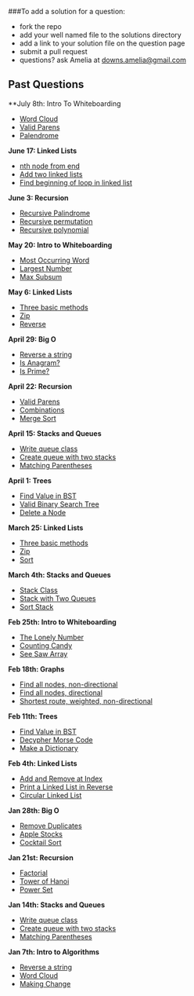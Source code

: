 ###To add a solution for a question:
- fork the repo
- add your well named file to the solutions directory
- add a link to your solution file on the question page
- submit a pull request
- questions? ask Amelia at downs.amelia@gmail.com

## Past Questions
**July 8th: Intro To Whiteboarding
- [Word Cloud](https://github.com/adowns01/Intro-to-Whiteboarding-DBC/blob/master/questions/word-cloud.md)
- [Valid Parens](https://github.com/adowns01/Intro-to-Whiteboarding-DBC/blob/master/questions/recursive_valid_parens.md)
- [Palendrome](https://github.com/adowns01/Intro-to-Whiteboarding-DBC/blob/master/questions/recursive_palindrome.md)

**June 17: Linked Lists**
- [nth node from end](https://github.com/adowns01/Intro-to-Whiteboarding-DBC/blob/master/questions/linked_list_nth_node_from_end.md)
- [Add two linked lists](https://github.com/adowns01/Intro-to-Whiteboarding-DBC/blob/master/questions/linked_list_add_two_lists.md)
- [Find beginning of loop in linked list](https://github.com/adowns01/Intro-to-Whiteboarding-DBC/blob/master/questions/linked_list_find_beginning_of_loop.md)

**June 3: Recursion**
- [Recursive Palindrome](https://github.com/adowns01/Intro-to-Whiteboarding-DBC/blob/master/questions/recursive_palindrome.md)
- [Recursive permutation](https://github.com/adowns01/Intro-to-Whiteboarding-DBC/blob/master/questions/recursive_permutation.md)
- [Recursive polynomial](https://github.com/adowns01/Intro-to-Whiteboarding-DBC/blob/master/questions/recursive_polynomial.md)

**May 20: Intro to Whiteboarding**
- [Most Occurring Word](https://github.com/adowns01/Intro-to-Whiteboarding-DBC/blob/master/questions/most_occurring_word.md)
- [Largest Number](https://github.com/adowns01/Intro-to-Whiteboarding-DBC/blob/master/questions/largest_number.md)
- [Max Subsum](https://github.com/adowns01/Intro-to-Whiteboarding-DBC/blob/master/questions/max_subsum.md)

**May 6: Linked Lists**
- [Three basic methods](https://github.com/adowns01/Intro-to-Whiteboarding-DBC/blob/master/questions/linked_list_basic_methods.md)
- [Zip](https://github.com/adowns01/Intro-to-Whiteboarding-DBC/blob/master/questions/linked_list_zip.md)
- [Reverse](https://github.com/adowns01/Intro-to-Whiteboarding-DBC/blob/master/questions/reverse_linked_list.md)

**April 29: Big O**
- [Reverse a string](https://github.com/adowns01/Intro-to-Whiteboarding-DBC/blob/master/questions/reverse-a-string.md)
- [Is Anagram?](https://github.com/adowns01/Intro-to-Whiteboarding-DBC/blob/master/questions/is_anagram.md)
- [Is Prime?](https://github.com/adowns01/Intro-to-Whiteboarding-DBC/blob/master/questions/is_prime.md)

**April 22: Recursion**
- [Valid Parens](https://github.com/adowns01/Intro-to-Whiteboarding-DBC/blob/master/questions/recursive_valid_parens.md)
- [Combinations](https://github.com/adowns01/Intro-to-Whiteboarding-DBC/blob/master/questions/recursive_combinations.md)
- [Merge Sort](https://github.com/adowns01/Intro-to-Whiteboarding-DBC/blob/master/questions/merge_sort.md)

**April 15: Stacks and Queues**
- [Write queue class](https://github.com/adowns01/Intro-to-Whiteboarding-DBC/blob/master/questions/queue-class.md)
- [Create queue with two stacks](https://github.com/adowns01/Intro-to-Whiteboarding-DBC/blob/master/questions/queue-class-two-stacks.md)
- [Matching Parentheses](https://github.com/adowns01/Intro-to-Whiteboarding-DBC/blob/master/questions/matching-parens.md)

**April 1: Trees**

- [Find Value in BST](https://github.com/adowns01/Intro-to-Whiteboarding-DBC/blob/master/questions/find_value_in_BST.md)
- [Valid Binary Search Tree](https://github.com/adowns01/Intro-to-Whiteboarding-DBC/blob/master/questions/tree_valid_bst.md)
- [Delete a Node](https://github.com/adowns01/Intro-to-Whiteboarding-DBC/blob/master/questions/tree_delete_node.md)

**March 25: Linked Lists**

- [Three basic methods](https://github.com/adowns01/Intro-to-Whiteboarding-DBC/blob/master/questions/linked_list_basic_methods.md)
- [Zip](https://github.com/adowns01/Intro-to-Whiteboarding-DBC/blob/master/questions/linked_list_zip.md)
- [Sort](https://github.com/adowns01/Intro-to-Whiteboarding-DBC/blob/master/questions/linked_list_sort.md)

**March 4th: Stacks and Queues**

- [Stack Class](https://github.com/adowns01/Intro-to-Whiteboarding-DBC/blob/master/questions/stack_class.md)
- [Stack with Two Queues](https://github.com/adowns01/Intro-to-Whiteboarding-DBC/blob/master/questions/stack_with_two_queues.md)
- [Sort Stack](https://github.com/adowns01/Intro-to-Whiteboarding-DBC/blob/master/questions/sort_a_stack.md)

**Feb 25th: Intro to Whiteboarding**

- [The Lonely Number](https://github.com/adowns01/Intro-to-Whiteboarding-DBC/blob/master/questions/the_lonely_number.md)
- [Counting Candy](https://github.com/adowns01/Intro-to-Whiteboarding-DBC/blob/master/questions/candy_jar.md)
- [See Saw Array](https://github.com/adowns01/Intro-to-Whiteboarding-DBC/blob/master/questions/see_saw.md)

**Feb 18th: Graphs**

- [Find all nodes, non-directional](https://github.com/adowns01/Intro-to-Whiteboarding-DBC/blob/master/questions/graph_find_all_nodes.md)
- [Find all nodes, directional](https://github.com/adowns01/Intro-to-Whiteboarding-DBC/blob/master/questions/graph_find_all_nodes_directional.md)
- [Shortest route, weighted, non-directional](https://github.com/adowns01/Intro-to-Whiteboarding-DBC/blob/master/questions/graph_shortest_route_weighted.md)

**Feb 11th: Trees**

- [Find Value in BST](https://github.com/adowns01/Intro-to-Whiteboarding-DBC/blob/master/questions/find_value_in_BST.md)
- [Decypher Morse Code](https://github.com/adowns01/Intro-to-Whiteboarding-DBC/blob/master/questions/decypher_morse_code.md)
- [Make a Dictionary](https://github.com/adowns01/Intro-to-Whiteboarding-DBC/blob/master/questions/create_a_dictionary_tree.md)

**Feb 4th: Linked Lists**

- [Add and Remove at Index](https://github.com/adowns01/Intro-to-Whiteboarding-DBC/blob/master/questions/add_remove_linked_list.md)
- [Print a Linked List in Reverse](https://github.com/adowns01/Intro-to-Whiteboarding-DBC/blob/master/questions/print_linked_list_reverse.md)
- [Circular Linked List](https://github.com/adowns01/Intro-to-Whiteboarding-DBC/blob/master/questions/circular_linked_lists.md)

**Jan 28th: Big O**

- [Remove Duplicates](https://github.com/adowns01/Intro-to-Whiteboarding-DBC/blob/master/questions/remove_dups.md)
- [Apple Stocks](https://github.com/adowns01/Intro-to-Whiteboarding-DBC/blob/master/questions/apple_stocks.md)
- [Cocktail Sort](https://github.com/adowns01/Intro-to-Whiteboarding-DBC/blob/master/questions/cocktail_sort.md)

**Jan 21st: Recursion**

- [Factorial](https://github.com/adowns01/Intro-to-Whiteboarding-DBC/blob/master/questions/factorial.md)
- [Tower of Hanoi](https://github.com/adowns01/Intro-to-Whiteboarding-DBC/blob/master/questions/tower-of-hanoi.md)
- [Power Set](https://github.com/adowns01/Intro-to-Whiteboarding-DBC/blob/master/questions/power-set.md)

**Jan 14th: Stacks and Queues**

- [Write queue class](https://github.com/adowns01/Intro-to-Whiteboarding-DBC/blob/master/questions/queue-class.md)
- [Create queue with two stacks](https://github.com/adowns01/Intro-to-Whiteboarding-DBC/blob/master/questions/queue-class-two-stacks.md)
- [Matching Parentheses](https://github.com/adowns01/Intro-to-Whiteboarding-DBC/blob/master/questions/matching-parens.md)

**Jan 7th: Intro to Algorithms**

- [Reverse a string](https://github.com/adowns01/Intro-to-Whiteboarding-DBC/blob/master/questions/reverse-a-string.md)
- [Word Cloud](https://github.com/adowns01/Intro-to-Whiteboarding-DBC/blob/master/questions/word-cloud.md)
- [Making Change](https://github.com/adowns01/Intro-to-Whiteboarding-DBC/blob/master/questions/making-change.md)
